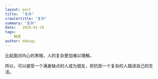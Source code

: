 ```yaml
---
layout: post
title:  "复杂"
crawlertitle: "复杂"
summary: "复杂"
date:   2020-01-18
tags: 
    触感
author: debugi
---
```


比起面对内心的黑暗，人的复杂更加难以理解。  

所以，可以接受一个满身缺点的人成为朋友，却抗拒一个复杂的人踏进自己的生活。  











